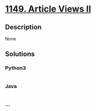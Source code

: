 # [1149. Article Views II](https://leetcode.com/problems/article-views-ii)

## Description
None


## Solutions


### Python3

```python

```

### Java

```java

```

### ...
```

```
